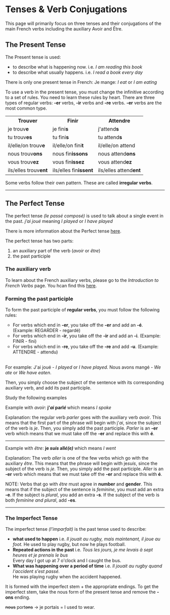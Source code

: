 <h1>Tenses & Verb Conjugations</h1>

<p> This page will primarily focus on three tenses and their conjugations of the main French verbs including the auxiliary Avoir and Être. </p>

<h2>The Present Tense</h2>

<p>The Present tense is used:

<ul>
  <li>to describe what is happening now. 
    i.e. <i>I am reading this book</i> </li>
  <li>to describe what usually happens. 
    i.e. <i>I read a book every day</i> </li>
</ul>  
</p>

<p>There is only one present tense in French: Je mange: <i>I eat</i> or <i>I am eating</i> <p>
  
<p>To use a verb in the present tense, you must change the infinitive according to a set of rules. You need to learn these rules by heart.
  There are three types of regular verbs: <b>-er</b> verbs, <b>-ir</b> verbs and <b>-re</b> verbs.
  <b>-er</b> verbs are the most common type.
  </p>
  
<table>
  <tr>
    <th>Trouv<b>er</b></th><th>Fin<b>ir</b></th><th>Attend<b>re</b></th>
  </tr>
  <tr>
    <td>je trouv<b>e</b> </td>
    <td>je fini<b>s</b></td>
    <td>j'attend<b>s</b></td>
  </tr>
  <tr> 
    <td>tu trouv<b>es</b></td>
    <td>tu fini<b>s</b></td>
    <td>tu attend<b>s</b></td>
  </tr>
  <tr>
    <td>il/elle/on trouv<b>e</b></td>
    <td>il/elle/on fini<b>t</b></td>
    <td>il/elle/on attend</td>
  </tr>
  <tr>
    <td>nous trouv<b>ons</b></td>
    <td>nous fin<b>issons</b></td>
    <td>nous attend<b>ons</b></td>
  </tr>
  <tr>
    <td>vous trouv<b>ez</b></td>
    <td>vous fin<b>issez</b></td>
    <td> vous attend<b>ez</b> </td>
  </tr>
  <tr>
    <td> ils/elles trouv<b>ent</b> </td>
    <td>ils/elles fin<b>issent</b></td>
    <td> ils/elles attend<b>ent</b> </td>
  </tr>
  </table>

<p>Some verbs follow their own pattern. These are called <b>irregular verbs</b>. </p>

<hr>
<h2>The Perfect Tense</h2>

<p>The perfect tense <i>(le passé composé)</i> is used to talk about a single event in the past.
  <i>j’ai joué</i> meaning <i>I played</i> or <i>I have played</i> </p>
  
<p>There is more information about the Perfect tense <a href="https://yuliyagryniv.github.io/sml209-18/introduction.html"> here</a>.
  </p>
  
<p> The perfect tense has two parts: 

<ol>
  <li>an auxiliary part of the verb (<i>avoir</i> or <i>être</i>) </li>
  <li>the past participle</li>
</ol>  
</p>

<h3>The auxiliary verb</h3>

<p>To learn about the French auxiliary verbs, please go to the <i>Introduction to French Verbs</i> page. You hcan find this <a href="https://yuliyagryniv.github.io/sml209-18/introduction.html"> here</a>. </p> 

<h3>Forming the past participle</h3>

<p>To form the past participle of <b>regular verbs</b>, you must follow the following rules:

<ul style="list-style-type:circle">
  <li>For verbs which end in <b>-er</b>, you take off the <b>-er</b> and add an <b>-é</b>. (Example: REGARDER - regardé)</li>
  <li>For verbs which end in <b>-ir</b>, you take off the <b>-ir</b> and add an <b>-i</b>. (Example: FINIR - fini)</li>
  <li>For verbs which end in <b>-re</b>, you take off the <b>-re</b> and add <b>-u</b>. (Example: ATTENDRE - attendu) </li>
    </ul>
    </p>
<br /> 
For example: J'ai joué - <i>I played</i> or <i>I have played</i>. 
Nous avons mangé - <i>We ate</i> or <i>We have eaten</i>. 

<p>Then, you simply choose the subject of the sentence with its corresponding auxiliary verb, and add its past participle.</p>

<p>Study the following examples</p>
  
<p>Example with <i>avoir</i>:
 <b> j'<i>ai</i> parl<i>é</i> </b> which means <i>I spoke</i> </p>
 
<p>Explanation: the regular verb <i>parler</i> goes with the auxiliary verb <i>avoir</i>. This means that the first part of the phrase will begin with j'<i>ai</i>, since the subject of the verb is <i>je</i>. Then, you simply add the past participle. <i>Parler</i> is an <b>-er</b> verb which means that we must take off the <b>-er</b> and replace this with <b>é</b>. 
   </p>
   
<hr>
<p>Example with <i>être</i>:
 <b> je <i>suis</i> all<i>é(e)</i> </b> which means <i>I went</i> </p>
 
 <p>Explanation: The verb <i>aller</i> is one of the few verbs which go with the auxiliary <i>être</i>. This means that the phrase will begin with je<i>suis</i>, since the subject of the verb is <i>je</i>. Then, you simply add the past participle. <i>Aller</i> is an <b>-er</b> verb which means that we must take off the <b>-er</b> and replace this with <b>é</b>. </p>
  
  <p>NOTE: Verbs that go with <i>être</i> must agree in <b>number</b> and <b>gender</b>. This means that if the subject of the sentence is <i>feminine</i>, you must add an extra <b>-e</b>. If the subject is <i>plural</i>, you add an extra <b>-s</b>. If the subject of the verb is both <i>feminine and plural</i>, add <b>-es</b>. 
  </p>
 
 <hr>
 <h3>The Imperfect Tense</h3>
 
 The imperfect tense <i>(l'imparfait)</i> is the past tense used to describe: 
  
 <ul>
  <li><b>what used to happen</b>
    i.e. <i>Il jouait au rugby, mais maintenant, il joue au foot.</i>
    He used to play rugby, but now he plays football.
  </li>
  <li> <b>Repeated actions in the past </b>
    i.e. <i>Tous les jours, je me levais à sept heures et je prenais le bus</i> 
  <br>
    Every day I got up at 7 o'clock and I caught the bus.</li>
    <li> <b>What was happening over a period of time</b>
      i.e. <i>Il jouait au rugby quand l'accident s'est passé.</i>
  <br>
    He was playing rugby when the accident happened.
  </li>
</ul>  

<p>
  It is formed with the imperfect stem + the appropriate endings. To get the imperfect stem, take the nous form of the present tense and remove the <b>-ons</b> ending.
  </p>
<p>
  <strike>nous</strike> port<strike>ons</strike> &#8594 je portais = I used to wear. 
  </p>

